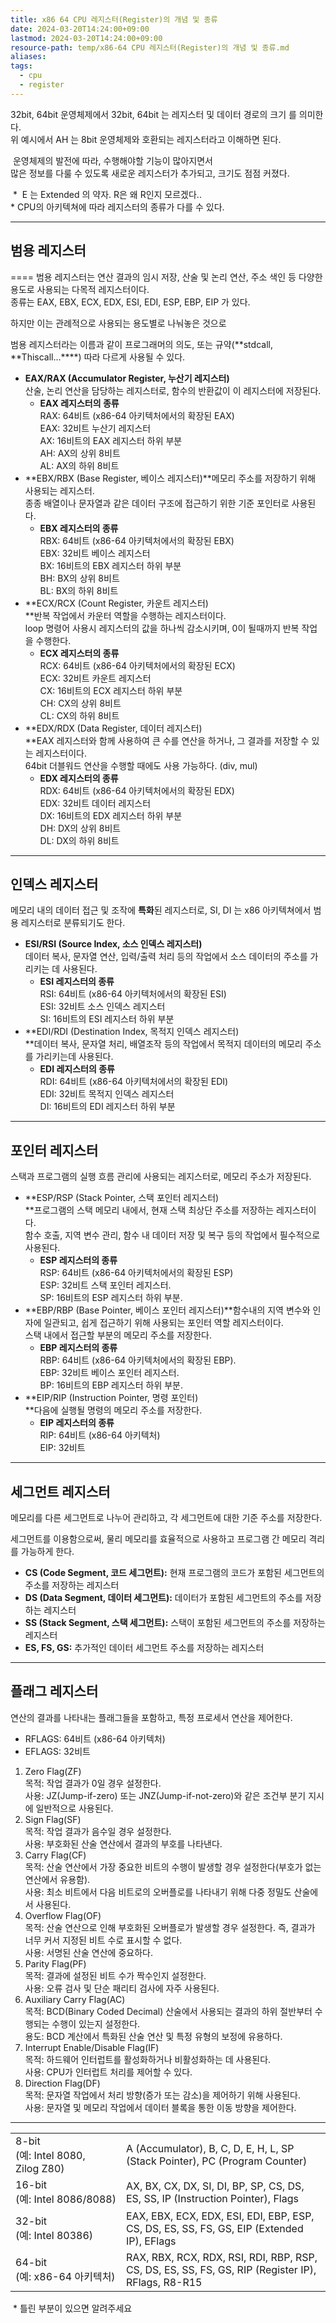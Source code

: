 ```yaml
---
title: x86 64 CPU 레지스터(Register)의 개념 및 종류
date: 2024-03-20T14:24:00+09:00
lastmod: 2024-03-20T14:24:00+09:00
resource-path: temp/x86-64 CPU 레지스터(Register)의 개념 및 종류.md
aliases: 
tags:
  - cpu
  - register
---
```

32bit, 64bit 운영체제에서 32bit, 64bit 는 레지스터 및 데이터 경로의 크기 를 의미한다.  
위 예시에서 AH 는 8bit 운영체제와 호환되는 레지스터라고 이해하면 된다. 

 운영체제의 발전에 따라, 수행해야할 기능이 많아지면서  
많은 정보를 다룰 수 있도록 새로운 레지스터가 추가되고, 크기도 점점 커졌다.

 \*  E 는 Extended 의 약자. R은 왜 R인지 모르겠다..  
\* CPU의 아키텍쳐에 따라 레지스터의 종류가 다를 수 있다.

___

## **범용 레지스터**
====
범용 레지스터는 연산 결과의 임시 저장, 산술 및 논리 연산, 주소 색인 등 다양한 용도로 사용되는 다목적 레지스터이다.  
종류는 EAX, EBX, ECX, EDX, ESI, EDI, ESP, EBP, EIP 가 있다.

하지만 이는 관례적으로 사용되는 용도별로 나눠놓은 것으로

범용 레지스터라는 이름과 같이 프로그래머의 의도, 또는 규약(**stdcall, **Thiscall...****) 따라 다르게 사용될 수 있다.

-   **EAX/RAX (Accumulator Register, 누산기 레지스터)**  
    산술, 논리 연산을 담당하는 레지스터로, 함수의 반환값이 이 레지스터에 저장된다.  
    -   **EAX 레지스터의 종류**  
        RAX: 64비트 (x86-64 아키텍처에서의 확장된 EAX)  
        EAX: 32비트 누산기 레지스터  
        AX: 16비트의 EAX 레지스터 하위 부분  
        AH: AX의 상위 8비트  
        AL: AX의 하위 8비트
-   **EBX/RBX (Base Register, 베이스 레지스터)**메모리 주소를 저장하기 위해 사용되는 레지스터.  
    종종 배열이나 문자열과 같은 데이터 구조에 접근하기 위한 기준 포인터로 사용된다.
    -   **EBX 레지스터의 종류**  
        RBX: 64비트 (x86-64 아키텍처에서의 확장된 EBX)  
        EBX: 32비트 베이스 레지스터  
        BX: 16비트의 EBX 레지스터 하위 부분  
        BH: BX의 상위 8비트  
        BL: BX의 하위 8비트
-   **ECX/RCX (Count Register, 카운트 레지스터)  
    **반복 작업에서 카운터 역할을 수행하는 레지스터이다.  
    loop 명령어 사용시 레지스터의 값을 하나씩 감소시키며, 0이 될때까지 반복 작업을 수행한다.
    -   **ECX 레지스터의 종류**  
        RCX: 64비트 (x86-64 아키텍처에서의 확장된 ECX)  
        ECX: 32비트 카운트 레지스터  
        CX: 16비트의 ECX 레지스터 하위 부분  
        CH: CX의 상위 8비트  
        CL: CX의 하위 8비트
-   **EDX/RDX (Data Register, 데이터 레지스터)  
    **EAX 레지스터와 함께 사용하여 큰 수를 연산을 하거나, 그 결과를 저장할 수 있는 레지스터이다.  
    64bit 더블워드 연산을 수행할 때에도 사용 가능하다. (div, mul)
    -   **EDX 레지스터의 종류**  
        RDX: 64비트 (x86-64 아키텍처에서의 확장된 EDX)  
        EDX: 32비트 데이터 레지스터  
        DX: 16비트의 EDX 레지스터 하위 부분  
        DH: DX의 상위 8비트  
        DL: DX의 하위 8비트

___

## **인덱스 레지스터**

메모리 내의 데이터 접근 및 조작에 **특화**된 레지스터로, SI, DI 는 x86 아키텍쳐에서 범용 레지스터로 분류되기도 한다.

-   **ESI/RSI (Source Index, 소스 인덱스 레지스터)**  
    데이터 복사, 문자열 연산, 입력/출력 처리 등의 작업에서 소스 데이터의 주소를 가리키는 데 사용된다.
    -   **ESI 레지스터의 종류**  
        RSI: 64비트 (x86-64 아키텍처에서의 확장된 ESI)  
        ESI: 32비트 소스 인덱스 레지스터  
        SI: 16비트의 ESI 레지스터 하위 부분
-   **EDI/RDI (Destination Index, 목적지 인덱스 레지스터)  
    **데이터 복사, 문자열 처리, 배열조작 등의 작업에서 목적지 데이터의 메모리 주소를 가리키는데 사용된다.
    -   **EDI 레지스터의 종류**  
        RDI: 64비트 (x86-64 아키텍처에서의 확장된 EDI)  
        EDI: 32비트 목적지 인덱스 레지스터  
        DI: 16비트의 EDI 레지스터 하위 부분

___

## **포인터 레지스터**

스택과 프로그램의 실행 흐름 관리에 사용되는 레지스터로, 메모리 주소가 저장된다.

-   **ESP/RSP (Stack Pointer, 스택 포인터 레지스터)  
    **프로그램의 스택 메모리 내에서, 현재 스택 최상단 주소를 저장하는 레지스터이다.  
    함수 호출, 지역 변수 관리, 함수 내 데이터 저장 및 복구 등의 작업에서 필수적으로 사용된다.
    -   **ESP 레지스터의 종류**  
        RSP: 64비트 (x86-64 아키텍처에서의 확장된 ESP)  
        ESP: 32비트 스택 포인터 레지스터.  
        SP: 16비트의 ESP 레지스터 하위 부분.
-   **EBP/RBP (Base Pointer, 베이스 포인터 레지스터)**함수내의 지역 변수와 인자에 일관되고, 쉽게 접근하기 위해 사용되는 포인터 역할 레지스터이다.  
    스택 내에서 접근할 부분의 메모리 주소를 저장한다.
    -   **EBP 레지스터의 종류**  
        RBP: 64비트 (x86-64 아키텍처에서의 확장된 EBP).  
        EBP: 32비트 베이스 포인터 레지스터.  
        BP: 16비트의 EBP 레지스터 하위 부분.
-   **EIP/RIP (Instruction Pointer, 명령 포인터)  
    **다음에 실행될 명령의 메모리 주소를 저장한다. 
    -   **EIP 레지스터의 종류**  
        RIP: 64비트 (x86-64 아키텍처)  
        EIP: 32비트

___

## **세그먼트 레지스터**

메모리를 다른 세그먼트로 나누어 관리하고, 각 세그먼트에 대한 기준 주소를 저장한다.

세그먼트를 이용함으로써, 물리 메모리를 효율적으로 사용하고 프로그램 간 메모리 격리를 가능하게 한다.  

-   **CS (Code Segment, 코드 세그먼트):** 현재 프로그램의 코드가 포함된 세그먼트의 주소를 저장하는 레지스터
-   **DS (Data Segment, 데이터 세그먼트):** 데이터가 포함된 세그먼트의 주소를 저장하는 레지스터
-   **SS (Stack Segment, 스택 세그먼트):** 스택이 포함된 세그먼트의 주소를 저장하는 레지스터
-   **ES, FS, GS:** 추가적인 데이터 세그먼트 주소를 저장하는 레지스터

___

## **플래그 레지스터**

연산의 결과를 나타내는 플래그들을 포함하고, 특정 프로세서 연산을 제어한다.

-   RFLAGS: 64비트 (x86-64 아키텍처)
-   EFLAGS: 32비트

1.  Zero Flag(ZF)  
    목적: 작업 결과가 0일 경우 설정한다.  
    사용: JZ(Jump-if-zero) 또는 JNZ(Jump-if-not-zero)와 같은 조건부 분기 지시에 일반적으로 사용된다.
2.  Sign Flag(SF)  
    목적: 작업 결과가 음수일 경우 설정한다.  
    사용: 부호화된 산술 연산에서 결과의 부호를 나타낸다.
3.  Carry Flag(CF)  
    목적: 산술 연산에서 가장 중요한 비트의 수행이 발생할 경우 설정한다(부호가 없는 연산에서 유용함).  
    사용: 최소 비트에서 다음 비트로의 오버플로를 나타내기 위해 다중 정밀도 산술에서 사용된다.
4.  Overflow Flag(OF)  
    목적: 산술 연산으로 인해 부호화된 오버플로가 발생할 경우 설정한다. 즉, 결과가 너무 커서 지정된 비트 수로 표시할 수 없다.  
    사용: 서명된 산술 연산에 중요하다.
5.  Parity Flag(PF)  
    목적: 결과에 설정된 비트 수가 짝수인지 설정한다.  
    사용: 오류 검사 및 단순 패리티 검사에 자주 사용된다.
6.  Auxiliary Carry Flag(AC)  
    목적: BCD(Binary Coded Decimal) 산술에서 사용되는 결과의 하위 절반부터 수행되는 수행이 있는지 설정한다.  
    용도: BCD 계산에서 특화된 산술 연산 및 특정 유형의 보정에 유용하다.
7.  Interrupt Enable/Disable Flag(IF)  
    목적: 하드웨어 인터럽트를 활성화하거나 비활성화하는 데 사용된다.  
    사용: CPU가 인터럽트 처리를 제어할 수 있다.
8.  Direction Flag(DF)  
    목적: 문자열 작업에서 처리 방향(증가 또는 감소)을 제어하기 위해 사용된다.  
    사용: 문자열 및 메모리 작업에서 데이터 블록을 통한 이동 방향을 제어한다.

___


<table data-ke-align="alignLeft"><tbody><tr><td>8-bit<br>(예:&nbsp;Intel&nbsp;8080,&nbsp;<br>Zilog&nbsp;Z80)</td><td>A (Accumulator), B, C, D, E, H, L, SP (Stack Pointer), PC (Program Counter)</td></tr><tr><td>16-bit<br>(예:&nbsp;Intel&nbsp;8086/8088)</td><td>AX, BX, CX, DX, SI, DI, BP, SP, CS, DS, ES, SS, IP (Instruction Pointer), Flags</td></tr><tr><td>32-bit<br>(예:&nbsp;Intel&nbsp;80386)</td><td>EAX, EBX, ECX, EDX, ESI, EDI, EBP, ESP, CS, DS, ES, SS, FS, GS, EIP (Extended IP), EFlags</td></tr><tr><td>64-bit<br>(예:&nbsp;x86-64&nbsp;아키텍처)</td><td>RAX, RBX, RCX, RDX, RSI, RDI, RBP, RSP, CS, DS, ES, SS, FS, GS, RIP (Register IP), RFlags, R8-R15</td></tr></tbody></table>

 \* 틀린 부분이 있으면 알려주세요